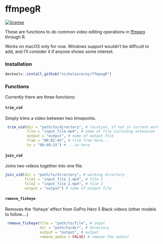 
<!-- README.md is generated from README.Rmd. Please edit that file -->

# ffmpegR

[![license](https://img.shields.io/badge/license-GPL--3-blue.svg)](https://www.gnu.org/licenses/gpl-3.0.en.html)

These are functions to do common video editing operations in
[ffmpeg](ffmpeg.org) through R.

Works on macOS only for now. Windows support wouldn’t be difficult to
add, and I’ll consider it if anyone shows some interest.

### Installation

``` r
devtools::install_github("nicholascarey/ffmpegR")
```

### Functions

Currently there are three functions:

#### `trim_vid`

Simply trims a video between two timepoints.

``` r
 trim_vid(dir = "path/to/directory", # location, if not in current working directory
          file = "input_file.mp4", # name of file including extension
          output = "output", # name of output file
          from = "00:02:45", # trim from here...
          to = "00:09:15") # ...to here
```

#### `join_vid`

Joins two videos together into one file.

``` r
join_vid(dir = "path/to/directory", # working directory
         file1 = "input_file_1.mp4", # file 1
         file2 = "input_file_2.mp4", # file 2 
         output = "output") # name of output file
```

#### `remove_fisheye`

Removes the ‘fisheye’ effect from GoPro Hero 5 Black videos (other
models to follow….)

``` r
 remove_fisheye(file = "path/to/file", # input
                dir = "path/to/dir", # directory
                output = "output", # output
                remove_audio = FALSE) # remove the audio?
```
